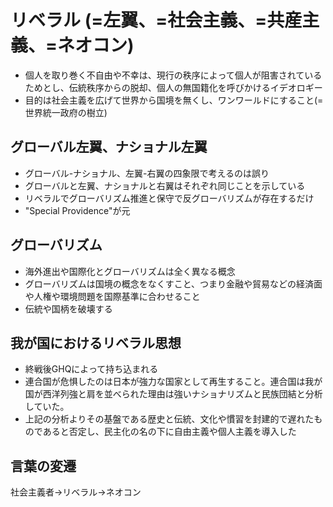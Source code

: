 # リベラル (=左翼、=社会主義、=共産主義、=ネオコン)
- 個人を取り巻く不自由や不幸は、現行の秩序によって個人が阻害されているためとし、伝統秩序からの脱却、個人の無国籍化を呼びかけるイデオロギー
- 目的は社会主義を広げて世界から国境を無くし、ワンワールドにすること(=世界統一政府の樹立)


## グローバル左翼、ナショナル左翼
- グローバル-ナショナル、左翼-右翼の四象限で考えるのは誤り
- グローバルと左翼、ナショナルと右翼はそれぞれ同じことを示している
- リベラルでグローバリズム推進と保守で反グローバリズムが存在するだけ
- "Special Providence"が元

## グローバリズム
- 海外進出や国際化とグローバリズムは全く異なる概念
- グローバリズムは国境の概念をなくすこと、つまり金融や貿易などの経済面や人権や環境問題を国際基準に合わせること
- 伝統や国柄を破壊する

## 我が国におけるリベラル思想
- 終戦後GHQによって持ち込まれる
- 連合国が危惧したのは日本が強力な国家として再生すること。連合国は我が国が西洋列強と肩を並べられた理由は強いナショナリズムと民族団結と分析していた。
- 上記の分析よりその基盤である歴史と伝統、文化や慣習を封建的で遅れたものであると否定し、民主化の名の下に自由主義や個人主義を導入した

## 言葉の変遷
社会主義者->リベラル->ネオコン
